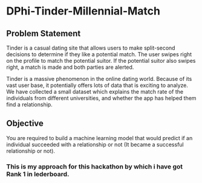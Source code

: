 # DPhi-Tinder-Millennial-Match
## Problem Statement
Tinder is a casual dating site that allows users to make split-second decisions to determine if they like a potential match. The user swipes right on the profile to match the potential suitor. If the potential suitor also swipes right, a match is made and both parties are alerted.

Tinder is a massive phenomenon in the online dating world. Because of its vast user base, it potentially offers lots of data that is exciting to analyze. 
We have collected a small dataset which explains the match rate of the individuals from different universities, and whether the app has helped them find a relationship.


## Objective
You are required to build a machine learning model that would predict if an individual succeeded with a relationship or not (It became a successful relationship or not).

### This is my approach for this hackathon by which i have got Rank 1 in lederboard.
